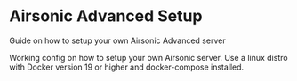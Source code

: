 # Airsonic Advanced Setup
Guide on how to setup your own Airsonic Advanced server

Working config on how to setup your own Airsonic server. Use a linux distro with Docker version 19 or higher and docker-compose installed.
